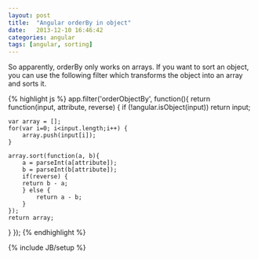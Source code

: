 ```yaml
---
layout: post
title:  "Angular orderBy in object"
date:   2013-12-10 16:46:42
categories: angular
tags: [angular, sorting]
---
```

So apparently, orderBy only works on arrays. If you want to sort an object, you can use the following filter which transforms the object into an array and sorts it.

<!--more-->

{% highlight js %}
app.filter('orderObjectBy', function(){
 return function(input, attribute, reverse) {
    if (!angular.isObject(input)) return input;

    var array = [];
    for(var i=0; i<input.length;i++) {
        array.push(input[i]);
    }

    array.sort(function(a, b){
        a = parseInt(a[attribute]);
        b = parseInt(b[attribute]);
        if(reverse) {
        return b - a;
        } else {
            return a - b;
        }
    });
    return array;
 }
});
{% endhighlight %}

{% include JB/setup %}